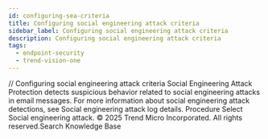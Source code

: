 ```yaml
---
id: configuring-sea-criteria
title: Configuring social engineering attack criteria
sidebar_label: Configuring social engineering attack criteria
description: Configuring social engineering attack criteria
tags:
  - endpoint-security
  - trend-vision-one
---
```


/*<![CDATA[*/ $('#title').html($('meta[name=map-description]').attr('content')); /*]]>*/ Configuring social engineering attack criteria Social Engineering Attack Protection detects suspicious behavior related to social engineering attacks in email messages. For more information about social engineering attack detections, see Social engineering attack log details. Procedure Select Social engineering attack. © 2025 Trend Micro Incorporated. All rights reserved.Search Knowledge Base